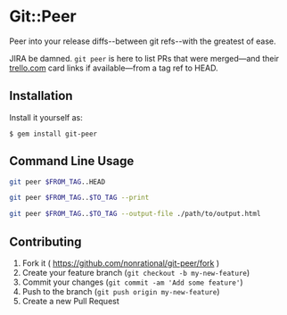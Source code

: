 # Git::Peer

Peer into your release diffs--between git refs--with the greatest of ease.

JIRA be damned. `git peer` is here to list PRs that were merged&mdash;and their [trello.com]() card links if available&mdash;from a tag ref to HEAD.

## Installation

Install it yourself as:

    $ gem install git-peer

## Command Line Usage

```bash
git peer $FROM_TAG..HEAD

git peer $FROM_TAG..$TO_TAG --print

git peer $FROM_TAG..$TO_TAG --output-file ./path/to/output.html
```

## Contributing

1. Fork it ( https://github.com/nonrational/git-peer/fork )
2. Create your feature branch (`git checkout -b my-new-feature`)
3. Commit your changes (`git commit -am 'Add some feature'`)
4. Push to the branch (`git push origin my-new-feature`)
5. Create a new Pull Request
